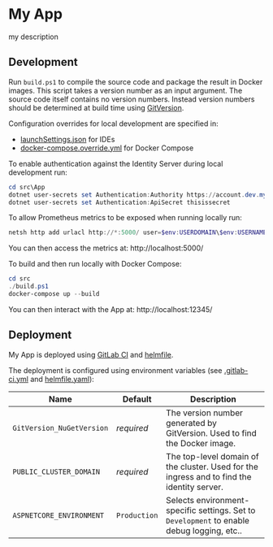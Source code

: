 # My App

my description

## Development

Run `build.ps1` to compile the source code and package the result in Docker images. This script takes a version number as an input argument. The source code itself contains no version numbers. Instead version numbers should be determined at build time using [GitVersion](http://gitversion.readthedocs.io/).

Configuration overrides for local development are specified in:
- [launchSettings.json](src/App/Properties/launchSettings.json) for IDEs
- [docker-compose.override.yml](src/docker-compose.override.yml) for Docker Compose

To enable authentication against the Identity Server during local development run:
```powershell
cd src\App
dotnet user-secrets set Authentication:Authority https://account.dev.myaxoom.com
dotnet user-secrets set Authentication:ApiSecret thisissecret
```

To allow Prometheus metrics to be exposed when running locally run:
```powershell
netsh http add urlacl http://*:5000/ user=$env:USERDOMAIN\$env:USERNAME
```
You can then access the metrics at: http://localhost:5000/

To build and then run locally with Docker Compose:
```powershell
cd src
./build.ps1
docker-compose up --build
```
You can then interact with the App at: http://localhost:12345/

## Deployment

My App is deployed using [GitLab CI](https://docs.gitlab.com/ee/ci/) and [helmfile](https://github.com/roboll/helmfile).

The deployment is configured using environment variables (see [.gitlab-ci.yml](.gitlab-ci.yml) and [helmfile.yaml](helmfile.yaml)):

| Name                      | Default      | Description                                                                                   |
|---------------------------|--------------|-----------------------------------------------------------------------------------------------|
| `GitVersion_NuGetVersion` | *required*   | The version number generated by GitVersion. Used to find the Docker image.                    |
| `PUBLIC_CLUSTER_DOMAIN`   | *required*   | The top-level domain of the cluster. Used for the ingress and to find the identity server.    |
| `ASPNETCORE_ENVIRONMENT`  | `Production` | Selects environment-specific settings. Set to `Development` to enable debug logging, etc..    |
